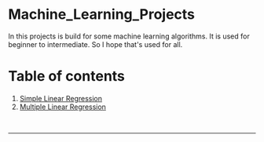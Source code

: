 # Machine_Learning_Projects
<span>In this projects is build for some machine learning algorithms. It is used for beginner to intermediate. So I hope that's used for all.</span> 
<br><h1>Table of contents</h1>

<div class="alert alert-block alert-info" style="margin-top: 20px">
    <ol>
        <li><a href='https://github.com/JafirDon/Machine_Learning_Projects/tree/master/1_Simple_linear_regression'>Simple Linear Regression</a></li>
        <li><a href='https://github.com/JafirDon/Machine_Learning_Projects/tree/master/2_Multiple_linear_regression'>Multiple Linear Regression</a></li>
    </ol>
</div>
<br>
<hr>
